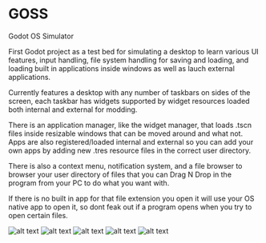 # GOSS
Godot OS Simulator

First Godot project as a test bed for simulating a desktop to learn various UI features, input handling, file system handling for saving and loading, and loading built in applications inside windows as well as lauch external applications.

Currently features a desktop with any number of taskbars on sides of the screen, each taskbar has widgets supported by widget resources loaded both internal and external for modding.

There is an application manager, like the widget manager, that loads .tscn files inside resizable windows that can be moved around and what not. Apps are also registered/loaded internal and external so you can add your own apps by adding new .tres resource files in the correct user directory.

There is also a context menu, notification system, and a file browser to browser your user directory of files that you can Drag N Drop in the program from your PC to do what you want with.

If there is no built in app for that file extension you open it will use your OS native app to open it, so dont feak out if a program opens when you try to open certain files.


![alt text](https://github.com/kewsonagi/GOSS/blob/main/Screenshot%202025-09-02%20075415.png?raw=true)
![alt text](https://github.com/kewsonagi/GOSS/blob/main/Screenshot%202025-09-02%20075157.png?raw=true)
![alt text](https://github.com/kewsonagi/GOSS/blob/main/Screenshot%202025-09-02%20075128.png?raw=true)
![alt text](https://github.com/kewsonagi/GOSS/blob/main/Screenshot%202025-08-10%20183823.png?raw=true)
![alt text](https://github.com/kewsonagi/GOSS/blob/main/Screenshot%202025-08-10%20183807.png?raw=true)
